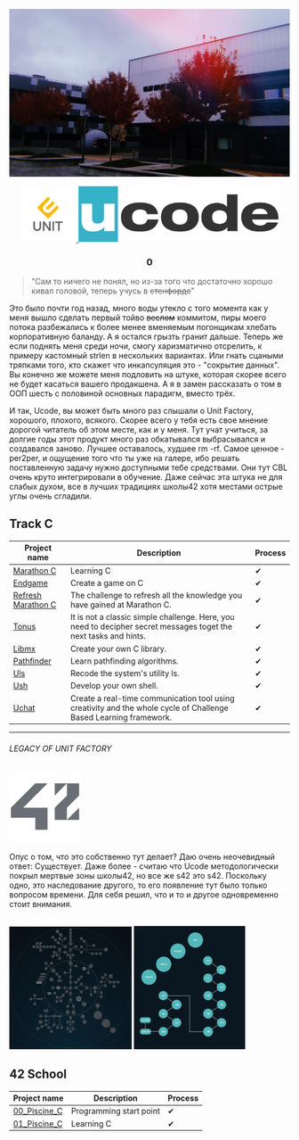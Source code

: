 <img src="https://github.com/sator4iiik/sator4iiik/blob/main/images/photo_2021-03-12_10-39-34.jpg?raw=true"
weight="100%">
<p align="center">
    <a href="https://uk.wikipedia.org/wiki/UNIT_Factory" target="_blank">
        <img src="https://github.com/sator4iiik/UNIT_FACTORY_UCODE/blob/master/.git_pic/unit_logo.png?raw=true" height="100px">
    </a>
    <a href="https://ucode.world/en/" target="_blank">
        <img src="https://github.com/sator4iiik/UNIT_FACTORY_UCODE/blob/master/.git_pic/ucode_logo.png?raw=true" height="100px">
    </a>
</p>


<h3 align="center">0</h3>

>"Сам то ничего не понял,
>но из-за того что достаточно
>хорошо кивал головой, теперь
>учусь в ~~стенфорде~~"


Это было почти год назад, много воды
утекло с того момента как у меня вышло сделать первый тойво ~~веслом~~
коммитом, пиры моего потока разбежались к более менее вменяемым погонщикам
хлебать корпоративную баланду. А я остался грызть гранит дальше. Теперь же
если поднять меня среди ночи, смогу харизматично отсрелить, к примеру
кастомный strlen в нескольких вариантах. Или гнать сцаными тряпками того,
кто скажет что инкапсуляция это - "сокрытие данных". Вы конечно же можете
меня подловить на штуке, которая скорее всего не будет касаться вашего
продакшена. А я в замен рассказать о том в ООП шесть с половиной основных
парадигм, вместо трёх.

И так, Ucode, вы может быть много раз слышали о Unit Factory, хорошого,
плохого, всякого. Скорее всего у тебя есть свое мнение дорогой читатель об
этом месте, как и у меня. Тут учат учиться, за долгие годы этот продукт
много раз обкатывался выбрасывался и создавался заново. Лучшее оставалось,
худшее rm -rf. Самое ценное - per2per, и ощущение того что ты уже на галере, ибо
решать поставленную задачу нужно доступными тебе средствами. Они тут CBL
очень круто интегрировали в обучение. Даже сейчас эта штука не для слабых
духом, все в лучших традициях школы42 хотя местами острые углы очень сгладили.



## Track C
|Project name|Description|Process|
|----------------|----------------------------------------------------|---|
|<a href="https://github.com/sator4iiik/UNIT_FACTORY_UCODE/tree/master/Marathon_C" target="_blank">Marathon C</a>|Learning C|✔|
|<a href="https://github.com/sator4iiik/ENDGAME/tree/3067bd44dc4b599dee455f2cfdc41088d4d9634d" target="_blank">Endgame</a>|Create a game on C|✔|
|<a href="https://github.com/sator4iiik/UNIT_FACTORY_UCODE/tree/master/Refresh_C" target="_blank">Refresh Marathon C</a>|The challenge to refresh all the knowledge you have gained at Marathon C.|✔|
|<a href="https://github.com/sator4iiik/UNIT_FACTORY_UCODE/tree/master/Tonus" target="_blank">Tonus</a>|It is not a classic simple challenge. Here, you need to decipher secret messages toget the next tasks and hints.|✔|
|<a href="https://github.com/sator4iiik/UNIT_FACTORY_UCODE/tree/master/Libmx" target="_blank">Libmx</a>|Create your own C library.|✔|
|<a href="https://github.com/sator4iiik/UNIT_FACTORY_UCODE/tree/master/Pathfinder" target="_blank">Pathfinder</a>|Learn pathfinding algorithms.|✔|
|<a href="https://github.com/sator4iiik/UNIT_FACTORY_UCODE/tree/master/uls" target="_blank">Uls</a>|Recode the system's utility ls.|✔|
|<a href="https://github.com/sator4iiik/UNIT_FACTORY_UCODE/tree/master/Ush" target="_blank">Ush</a>|Develop your own shell.|✔|
|<a href="https://github.com/UchatTeam/Uchat/tree/33183c9ae6ead136adc90ca8f30bb80a7de5df60" target="_blank">Uchat</a>|Create a real-time communication tool using creativity and the whole cycle of Challenge Based Learning framework.|✔|

<hr>

<h6>LEGACY OF UNIT FACTORY</h6>

<img src="https://github.com/sator4iiik/UNIT_FACTORY_UCODE/blob/master/.git_pic/42.png?raw=true" width=128>

<p>
Опус о том, что это собственно тут делает? Даю очень неочевидный ответ:
Cуществует. Даже более - считаю что Ucode методологически покрыл мертвые зоны
школы42, но все же s42 это s42. Поскольку одно, это наследование другого, то
его появление тут было только вопросом времени. Для себя решил, что и то
и другое одновременно стоит внимания.</p>

</br>

<img src="https://github.com/sator4iiik/UNIT_FACTORY_UCODE/blob/master/.git_pic/highlighting_branches_Holy_Graph.gif?raw=true" height="220px">


<img src="https://github.com/sator4iiik/UNIT_FACTORY_UCODE/blob/master/.git_pic/map_of_the_Piscine_C.png?raw=true" width=200>

</br>

## 42 School
|Project name|Description|Process|
|----------------|----------------------------------------------------|---|
|<a href="https://github.com/sator4iiik/UNIT_FACTORY_UCODE/tree/master/Practice_C/school42/00_Piscine_C/c00/ex00" target="_blank">00_Piscine_C</a>|Programming start point|✔|
|<a href="https://github.com/sator4iiik/UNIT_FACTORY_UCODE/tree/master/Practice_C/school42/01_Piscine_C/day02/ex04" target="_blank">01_Piscine_C</a>|Learning C|✔|
